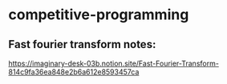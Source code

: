 # competitive-programming

## Fast fourier transform notes:
https://imaginary-desk-03b.notion.site/Fast-Fourier-Transform-814c9fa36ea848e2b6a612e8593457ca
